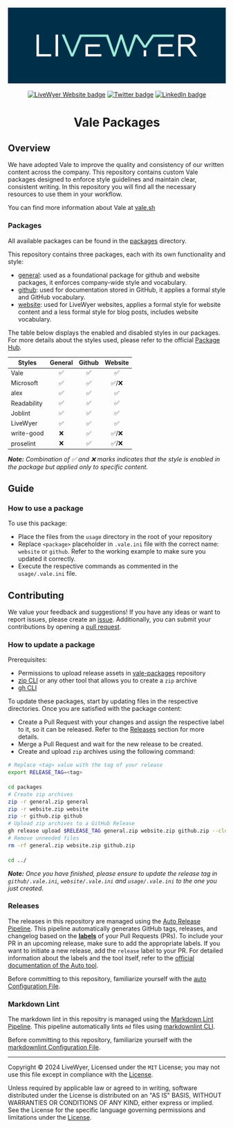 <!-- markdownlint-disable MD033 MD041 -->

![LiveWyer Banner](./.github/img/github-banner.png?raw=true)

<p align="center">
    <a href="https://livewyer.io" ><img src="https://badgen.net/badge/Website/livewyer.io" alt="LiveWyer Website badge" /></a>
    <a href="https://twitter.com/LiveWyerUK"><img src="https://badgen.net/badge/twitter/@LiveWyerUK" alt="Twitter badge" /></a>
    <a href="https://www.linkedin.com/company/livewyer"><img src="https://badgen.net/badge/LinkedIn/LiveWyer" alt="LinkedIn badge" /></a>
</p>

<h1 align="center">Vale Packages</h1>

## Overview

We have adopted Vale to improve the quality and consistency of our written content across the company. This repository contains custom Vale packages designed to enforce style guidelines and maintain clear, consistent writing. In this repository you will find all the necessary resources to use them in your workflow.

You can find more information about Vale at [vale.sh](https://vale.sh/docs)

### Packages

All available packages can be found in the [packages](./packages/) directory.

This repository contains three packages, each with its own functionality and style:

* [general](./packages/general/): used as a foundational package for github and website packages, it enforces company-wide style and vocabulary.
* [github](./packages/github/): used for documentation stored in GitHub, it applies a formal style and GitHub vocabulary.
* [website](./packages/website/): used for LiveWyer websites, applies a formal style for website content and a less formal style for blog posts, includes website vocabulary.

The table below displays the enabled and disabled styles in our packages. For more details about the styles used, please refer to the official [Package Hub](https://vale.sh/hub/).

| Styles      | General | Github | Website |
|-------------|:-------:|:------:|:-------:|
| Vale        |    ✅    |   ✅    |    ✅    |
| Microsoft   |    ✅    |   ✅    |   ✅/❌   |
| alex        |    ✅    |   ✅    |    ✅    |
| Readability |    ✅    |   ✅    |    ✅    |
| Joblint     |    ✅    |   ✅    |    ✅    |
| LiveWyer    |    ✅    |   ✅    |    ✅    |
| write-good  |    ❌    |   ✅    |   ✅/❌   |
| proselint   |    ❌    |   ✅    |   ✅/❌   |

***Note:** Combination of ✅ and ❌ marks indicates that the style is enabled in the package but applied only to specific content.*

## Guide

### How to use a package

To use this package:

* Place the files from the `usage` directory in the root of your repository 
* Replace `<package>` placeholder in `.vale.ini` file with the correct name: `website` or `github`. Refer to the working example to make sure you updated it correctly.
* Execute the respective commands as commented in the `usage/.vale.ini` file.



## Contributing

We value your feedback and suggestions!
If you have any ideas or want to report issues, please create an [issue](https://github.com/livewyer-ops/vale-packages/issues/new/choose).
Additionally, you can submit your contributions by opening a [pull request](https://github.com/livewyer-ops/vale-packages/pulls).

### How to update a package

Prerequisites:

* Permissions to upload release assets in [vale-packages](https://github.com/livewyer-ops/vale-packages) repository
* [zip CLI](https://infozip.sourceforge.net/license.html) or any other tool that allows you to create a `zip` archive
* [gh CLI](https://cli.github.com/)

To update these packages, start by updating files in the respective directories. Once you are satisfied with the package content:

* Create a Pull Request with your changes and assign the respective label to it, so it can be released. Refer to the [Releases](#releases) section for more details. 
* Merge a Pull Request and wait for the new release to be created.
* Create and upload `zip` archives using the following command:

```bash
# Replace <tag> value with the tag of your release
export RELEASE_TAG=<tag>

cd packages
# Create zip archives
zip -r general.zip general
zip -r website.zip website
zip -r github.zip github
# Upload zip archives to a GitHub Release
gh release upload $RELEASE_TAG general.zip website.zip github.zip --clobber
# Remove unneeded files
rm -rf general.zip website.zip github.zip

cd ../
```

***Note:** Once you have finished, please ensure to update the release tag in `github/.vale.ini`, `website/.vale.ini` and `usage/.vale.ini` to the one you just created.*

### Releases

The releases in this repository are managed using the [Auto Release Pipeline](./.tekton/release.yaml). This pipeline automatically generates GitHub tags, releases, and changelog based on the [**labels**](https://intuit.github.io/auto/docs/configuration/autorc#labels) of your Pull Requests (PRs). To include your PR in an upcoming release, make sure to add the appropriate labels. If you want to initiate a new release, add the `release` label to your PR. For detailed information about the labels and the tool itself, refer to the [official documentation of the Auto tool](https://intuit.github.io/auto/docs).

Before committing to this repository, familiarize yourself with the [auto Configuration File](./.autorc).

### Markdown Lint

The markdown lint in this repositry is managed using the [Markdown Lint Pipeline](./.tekton/markdown-lint.yaml). This pipeline automatically lints `md` files using [markdownlint CLI](https://github.com/DavidAnson/markdownlint).  

Before committing to this repository, familiarize yourself with the [markdownlint Configuration File](./.markdownlint-cli2.yaml).

---

Copyright © 2024 LiveWyer, Licensed under the `MIT` License; you may not use this file except in compliance with the [License](LICENSE).

Unless required by applicable law or agreed to in writing, software distributed under the License is distributed on an "AS IS" BASIS,
WITHOUT WARRANTIES OR CONDITIONS OF ANY KIND, either express or implied.
See the License for the specific language governing permissions and limitations under the [License](LICENSE).